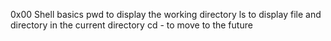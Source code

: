 0x00 Shell basics 
pwd to display the working directory
ls to display file and directory in the current directory
cd - to move to the future

